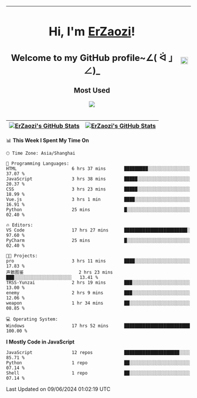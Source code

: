|<h1>Hi, I'm <a href="https://github.com/erzaozi">ErZaozi</a>! </h1><h2>Welcome to my GitHub profile~∠( ᐛ 」∠)_</h2><p><h3>Most Used</h3><img src="https://skillicons.dev/icons?i=github,vscode,visualstudio,ubuntu,postman,pycharm,webstorm,git,docker"></p>|<img decoding="async" align=center src="https://cdn.jsdelivr.net/gh/erzaozi/erzaozi/image.gif" width="100%">|
| ----- | ----- |

| <a href="https://github.com/erzaozi"><img align="center" src="https://github-readme-stats.vercel.app/api/top-langs/?username=erzaozi&title_color=44cef6&text_color=4b5cc4&icon_color=2bbc8a&bg_color=white&langs_count=4&hide_border=true" alt="ErZaozi's GitHub Stats" /></a> | <a href="https://github.com/erzaozi"><img align="center" src="https://github-readme-stats.vercel.app/api?username=erzaozi&show_icons=true&line_height=27&count_private=true&title_color=44cef6&text_color=4b5cc4&icon_color=2bbc8a&bg_color=white&hide_border=true" alt="ErZaozi's GitHub Stats" /></a> |
| ----- | ----- |
<!--START_SECTION:waka-->
📊 **This Week I Spent My Time On** 

```text
🕑︎ Time Zone: Asia/Shanghai

💬 Programming Languages: 
HTML                     6 hrs 37 mins       █████████░░░░░░░░░░░░░░░░   37.07 % 
JavaScript               3 hrs 38 mins       █████░░░░░░░░░░░░░░░░░░░░   20.37 % 
CSS                      3 hrs 23 mins       █████░░░░░░░░░░░░░░░░░░░░   18.99 % 
Vue.js                   3 hrs 1 min         ████░░░░░░░░░░░░░░░░░░░░░   16.91 % 
Python                   25 mins             █░░░░░░░░░░░░░░░░░░░░░░░░   02.40 % 

🔥 Editors: 
VS Code                  17 hrs 27 mins      ████████████████████████░   97.60 % 
PyCharm                  25 mins             █░░░░░░░░░░░░░░░░░░░░░░░░   02.40 % 

🐱‍💻 Projects: 
pro                      3 hrs 11 mins       ████░░░░░░░░░░░░░░░░░░░░░   17.83 % 
声骸图鉴                     2 hrs 23 mins       ███░░░░░░░░░░░░░░░░░░░░░░   13.41 % 
TRSS-Yunzai              2 hrs 19 mins       ███░░░░░░░░░░░░░░░░░░░░░░   13.00 % 
enemy                    2 hrs 9 mins        ███░░░░░░░░░░░░░░░░░░░░░░   12.06 % 
weapon                   1 hr 34 mins        ██░░░░░░░░░░░░░░░░░░░░░░░   08.85 % 

💻 Operating System: 
Windows                  17 hrs 52 mins      █████████████████████████   100.00 % 
```

**I Mostly Code in JavaScript** 

```text
JavaScript               12 repos            █████████████████████░░░░   85.71 % 
Python                   1 repo              ██░░░░░░░░░░░░░░░░░░░░░░░   07.14 % 
Shell                    1 repo              ██░░░░░░░░░░░░░░░░░░░░░░░   07.14 % 
```




 Last Updated on 09/06/2024 01:02:19 UTC
<!--END_SECTION:waka-->
